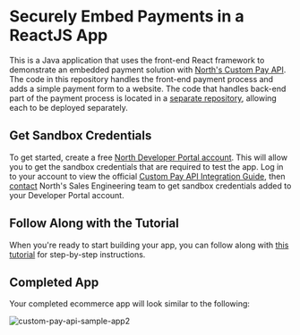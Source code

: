 # Securely Embed Payments in a ReactJS App

This is a Java application that uses the front-end React framework to demonstrate an embedded payment solution with [North's Custom Pay API](https://developer.north.com/products/full-featured/custom-pay-api). The code in this repository handles the front-end payment process and adds a simple payment form to a website. The code that handles back-end part of the payment process is located in a [separate repository](https://github.com/NorthDevelopers/North-Java-Custom-Pay-API), allowing each to be deployed separately.

## Get Sandbox Credentials

To get started, create a free [North Developer Portal account](https://developer.north.com/register). This will allow you to get the sandbox credentials that are required to test the app. Log in to your account to view the official [Custom Pay API Integration Guide](https://developer.north.com/products/full-featured/custom-pay-api/integration-guide), then [contact](https://developer.north.com/contact) North's Sales Engineering team to get sandbox credentials added to your Developer Portal account.

## Follow Along with the Tutorial
When you're ready to start building your app, you can follow along with [this tutorial](https://developer.north.com/blog/tutorial-java-custom-pay-api) for step-by-step instructions.

## Completed App

Your completed ecommerce app will look similar to the following:

![custom-pay-api-sample-app2](https://github.com/PaymentsHubDevelopers/PaymentsHub-React-Custom-Pay-API/assets/136620102/60634a43-f460-4c4d-a6a4-ebe52218bbb9)
